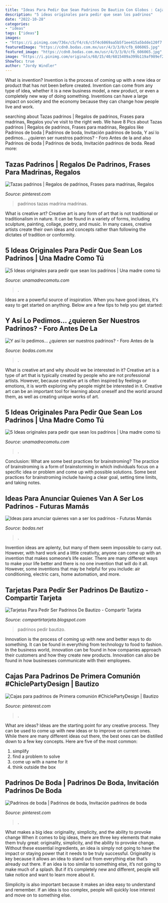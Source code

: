 ```yaml
---
title: "Ideas Para Pedir Que Sean Padrinos De Bautizo Con Globos : Cajas Para Padrinos De Primera Comunión #chiclepartydesign"
description: "5 ideas originales para pedir que sean los padrinos"
date: "2022-10-28"
categories:
- "ideas"
tags: ["ideas"]
images:
- "https://i.pinimg.com/736x/c5/f4/c6/c5f4c6069aa5b5f1ee415a5bdde120f7.jpg"
featuredImage: "https://cdn0.bodas.com.mx/usr/4/3/3/0/cfb_606065.jpg"
featured_image: "https://cdn0.bodas.com.mx/usr/4/3/3/0/cfb_606065.jpg"
image: "https://i.pinimg.com/originals/68/15/40/6815409a399b119af989ef29cdaeacfa.jpg"
ShowToc: true
author: "Jordy Windler"
---
```



What is invention?
Invention is the process of coming up with a new idea or product that has not been before created. Invention can come from any type of idea, whether it is a new business model, a new product, or even a completely new way of doing something. Inventions can have a large impact on society and the economy because they can change how people live and work.

	

		
searching about Tazas padrinos | Regalos de padrinos, Frases para madrinas, Regalos you've visit to the right web. We have 8 Pics about Tazas padrinos | Regalos de padrinos, Frases para madrinas, Regalos like Padrinos de boda | Padrinos de boda, Invitación padrinos de boda, Y así lo pedimos... ¿quieren ser nuestros padrinos? - Foro Antes de la and also Padrinos de boda | Padrinos de boda, Invitación padrinos de boda. Read more:
		
    
## Tazas Padrinos | Regalos De Padrinos, Frases Para Madrinas, Regalos

<img loading=lazy src="https://i.pinimg.com/originals/a2/1b/1c/a21b1c088614816fd056b2632f7f9504.jpg" onerror="this.onerror=null;this.src='https://tse2.mm.bing.net/th?id=OIP.ZkpYG4HONuTejVTdUiCf9AHaGa&amp;pid=15.1';" alt="Tazas padrinos | Regalos de padrinos, Frases para madrinas, Regalos">

_Source: pinterest.com_

>padrinos tazas madrina madrinas. 

	

What is creative art?
Creative art is any form of art that is not traditional or traditionalism in nature. It can be found in a variety of forms, including sculpture, painting, collage, poetry, and music. In many cases, creative artists create their own ideas and concepts rather than following the dictates of tradition or conformity.

    
## 5 Ideas Originales Para Pedir Que Sean Los Padrinos | Una Madre Como Tú

<img loading=lazy src="https://unamadrecomotu.com/wp-content/uploads/2014/06/pedir-sean-padrinos.jpg" onerror="this.onerror=null;this.src='https://tse1.mm.bing.net/th?id=OIP.Oa5Hfk7puikZ4Ps4m7TZxgHaHa&amp;pid=15.1';" alt="5 Ideas originales para pedir que sean los padrinos | Una madre como tú">

_Source: unamadrecomotu.com_

>. 

	

Ideas are a powerful source of inspiration. When you have good ideas, it's easy to get started on anything. Below are a few tips to help you get started: 

    
## Y Así Lo Pedimos... ¿quieren Ser Nuestros Padrinos? - Foro Antes De La

<img loading=lazy src="https://cdn0.bodas.com.mx/usr/4/3/3/0/cfb_606065.jpg" onerror="this.onerror=null;this.src='https://tse3.mm.bing.net/th?id=OIP.xj42ynj6VZbaifac37q0TAAAAA&amp;pid=15.1';" alt="Y así lo pedimos... ¿quieren ser nuestros padrinos? - Foro Antes de la">

_Source: bodas.com.mx_

>. 

	

What is creative art and why should we be interested in it?
Creative art is a type of art that is typically created by people who are not professional artists. However, because creative art is often inspired by feelings or emotions, it is worth exploring why people might be interested in it. Creative art can be an important tool for learning about oneself and the world around them, as well as creating unique works of art.

    
## 5 Ideas Originales Para Pedir Que Sean Los Padrinos | Una Madre Como Tú

<img loading=lazy src="https://i1.wp.com/unamadrecomotu.com/wp-content/uploads/2014/06/galletas-pedir-padrinos.jpg?fit=700%2C689&amp;ssl=1" onerror="this.onerror=null;this.src='https://tse1.mm.bing.net/th?id=OIP.r08ZpevYGgQ78qju1xzfJwHaHS&amp;pid=15.1';" alt="5 Ideas originales para pedir que sean los padrinos | Una madre como tú">

_Source: unamadrecomotu.com_

>. 

	

Conclusion: What are some best practices for brainstroming?
The practice of brainstroming is a form of brainstorming in which individuals focus on a specific idea or problem and come up with possible solutions. Some best practices for brainstroming include having a clear goal, setting time limits, and taking notes.

    
## Ideas Para Anunciar Quienes Van A Ser Los Padrinos - Futuras Mamás

<img loading=lazy src="https://cdn0.bodas.net/usuarios/fotos/3/6/7/8/cfb_191565.jpg" onerror="this.onerror=null;this.src='https://tse1.mm.bing.net/th?id=OIP.jIR_DPoLfchI3VS3vY9AlwAAAA&amp;pid=15.1';" alt="Ideas para anunciar quienes van a ser los padrinos - Futuras Mamás">

_Source: bodas.net_

>. 

	

Invention ideas are aplenty, but many of them seem impossible to carry out. However, with hard work and a little creativity, anyone can come up with an invention that makes someone’s life easier. There are many different ways to make your life better and there is no one invention that will do it all. However, some inventions that may be helpful for you include: air conditioning, electric cars, home automation, and more.

    
## Tarjetas Para Pedir Ser Padrinos De Bautizo - Compartir Tarjeta

<img loading=lazy src="https://lh6.googleusercontent.com/proxy/ZF9Ia_SQfIYivpk_4IJaRbtEkSSzN-AZ73hOVAvyTSWCGRyPM5xyUwcSFv_ZYMXbhqHICHv-MLGX_KAECJUlholugZ-LNW3WfI8Iuqa0bcw4fw=s0-d" onerror="this.onerror=null;this.src='https://tse4.mm.bing.net/th?id=OIP.0ePtPM3zc9ameUto8E7e4gHaHa&amp;pid=15.1';" alt="Tarjetas Para Pedir Ser Padrinos De Bautizo - Compartir Tarjeta">

_Source: compartirtarjeta.blogspot.com_

>padrinos pedir bautizo. 

	

Innovation is the process of coming up with new and better ways to do something. It can be found in everything from technology to food to fashion. In the business world, innovation can be found in how companies approach their customers and how they create new products. Innovation can also be found in how businesses communicate with their employees.

    
## Cajas Para Padrinos De Primera Comunión #ChiclePartyDesign | Bautizo

<img loading=lazy src="https://i.pinimg.com/originals/68/15/40/6815409a399b119af989ef29cdaeacfa.jpg" onerror="this.onerror=null;this.src='https://tse4.mm.bing.net/th?id=OIP.-3Qomui_XNa4Dn6xNVE_YAHaJ4&amp;pid=15.1';" alt="Cajas para padrinos de Primera comunión #ChiclePartyDesign | Bautizo">

_Source: pinterest.com_

>. 

	

What are ideas?
Ideas are the starting point for any creative process. They can be used to come up with new ideas or to improve on current ones. While there are many different ideas out there, the best ones can be distilled down to a few key concepts. Here are five of the most common:
1. simplify
2. find a problem to solve
3. come up with a name for it
4. think outside the box

    
## Padrinos De Boda | Padrinos De Boda, Invitación Padrinos De Boda

<img loading=lazy src="https://i.pinimg.com/736x/c5/f4/c6/c5f4c6069aa5b5f1ee415a5bdde120f7.jpg" onerror="this.onerror=null;this.src='https://tse1.mm.bing.net/th?id=OIP.0W4IvA8dHg2KWzKGKEHj2gHaE8&amp;pid=15.1';" alt="Padrinos de boda | Padrinos de boda, Invitación padrinos de boda">

_Source: pinterest.com_

>. 

	

What makes a big idea: originality, simplicity, and the ability to provoke change
When it comes to big ideas, there are three key elements that make them truly great: originality, simplicity, and the ability to provoke change. Without these essential ingredients, an idea is simply not going to have the impact or staying power that it needs to be truly successful.
 Originality is key because it allows an idea to stand out from everything else that’s already out there. If an idea is too similar to something else, it’s not going to make much of a splash. But if it’s completely new and different, people will take notice and want to learn more about it.

Simplicity is also important because it makes an idea easy to understand and remember. If an idea is too complex, people will quickly lose interest and move on to something else.

